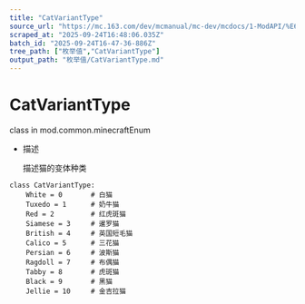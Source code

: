 ```yaml
---
title: "CatVariantType"
source_url: "https://mc.163.com/dev/mcmanual/mc-dev/mcdocs/1-ModAPI/%E6%9E%9A%E4%B8%BE%E5%80%BC/CatVariantType.html"
scraped_at: "2025-09-24T16:48:06.035Z"
batch_id: "2025-09-24T16-47-36-886Z"
tree_path: ["枚举值","CatVariantType"]
output_path: "枚举值/CatVariantType.md"
---
```


#  CatVariantType

class in mod.common.minecraftEnum

*   描述
    
    描述猫的变体种类
    

```
class CatVariantType:
	White = 0  		# 白猫
	Tuxedo = 1  	# 奶牛猫
	Red = 2  		# 红虎斑猫
	Siamese = 3  	# 暹罗猫
	British = 4 	# 英国短毛猫
	Calico = 5  	# 三花猫
	Persian = 6  	# 波斯猫
	Ragdoll = 7 	# 布偶猫
	Tabby = 8  		# 虎斑猫
	Black = 9  		# 黑猫
	Jellie = 10  	# 金吉拉猫


```